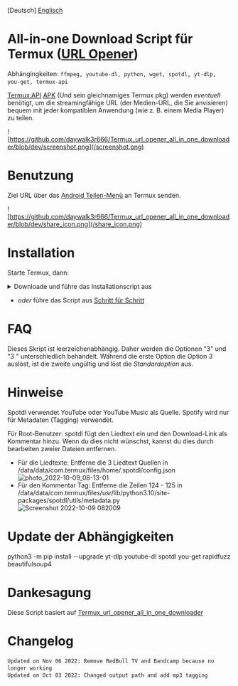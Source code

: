 [Deutsch] [Englisch](https://github.com/daywalk3r666/Termux_url_opener_all_in_one_downloader/blob/dev/README_en.md)

# All-in-one Download Script für Termux ([URL Opener](https://wiki.termux.com/wiki/Intents_and_Hooks))

Abhängingkeiten: `ffmpeg, youtube-dl, python, wget, spotdl, yt-dlp, you-get, termux-api`

[Termux:API](https://wiki.termux.com/wiki/Termux:API) [APK](https://f-droid.org/packages/com.termux.api/) (Und sein gleichnamiges Termux pkg) werden *eventuell* benötigt, um die streamingfähige URL (der Medien-URL, die Sie anvisieren) bequem mit jeder kompatiblen Anwendung (wie z. B. einem Media Player) zu teilen. 

![https://github.com/daywalk3r666/Termux_url_opener_all_in_one_downloader/blob/dev/screenshot.png](/screenshot.png)

# Benutzung
Ziel URL über das [Android Teilen-Menü](https://developer.android.com/training/sharing/send) an Termux senden.

![https://github.com/daywalk3r666/Termux_url_opener_all_in_one_downloader/blob/dev/share_icon.png](/share_icon.png)


# Installation
Starte Termux, dann:

<details><summary>Downloade und führe das Installationscript aus</summary>
<p>
  
```
curl -s "https://raw.githubusercontent.com/daywalk3r666/Termux-Downloader-Script/main/install.sh" > install.sh && bash install.sh
```
  
</p>
</details>

* _oder_ führe das Script aus [Schritt für Schritt](https://github.com/daywalk3r666/Termux-Downloader-Script/blob/main/install.sh)

# FAQ
Dieses Skript ist leerzeichenabhängig. Daher werden die Optionen "3" und "3 " unterschiedlich behandelt. Während die erste Option die Option 3 auslöst, ist die zweite ungültig und löst die _Standardoption_ aus.

# Hinweise

Spotdl verwendet YouTube oder YouTube Music als Quelle. Spotify wird nur für Metadaten (Tagging) verwendet.

Für Root-Benutzer: spotdl fügt den Liedtext ein und den Download-Link als Kommentar hinzu. Wenn du dies nicht wünschst, kannst du dies durch bearbeiten zweier Dateien entfernen.
* Für die Liedtexte: Entferne die 3 Liedtext Quellen in /data/data/com.termux/files/home/.spotdl/config.json
![photo_2022-10-09_08-13-01](https://user-images.githubusercontent.com/15938117/194741161-641999ec-55c7-4ec3-b95b-1594838e77a6.jpg)
* Für den Kommentar Tag: Entferne die Zeilen 124 - 125 in /data/data/com.termux/files/usr/lib/python3.10/site-packages/spotdl/utils/metadata.py
<br>![Screenshot 2022-10-09 082009](https://user-images.githubusercontent.com/15938117/194741322-d9fe69e0-d029-4a09-8cfe-73a176ba7006.jpg)

# Update der Abhängigkeiten

python3 -m pip install --upgrade yt-dlp youtube-dl spotdl you-get rapidfuzz beautifulsoup4

# Dankesagung

Diese Script basiert auf [Termux_url_opener_all_in_one_downloader](https://github.com/bboymega/Termux_url_opener_all_in_one_downloader)

# Changelog
```
Updated on Nov 06 2022: Remove RedBull TV and Bandcamp because no longer working
Updated on Oct 03 2022: Changed output path and add mp3 tagging

```
